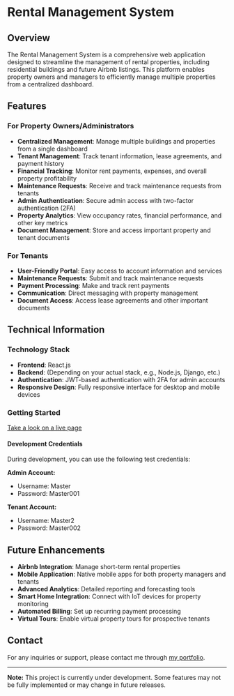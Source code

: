 # Rental Management System

## Overview
The Rental Management System is a comprehensive web application designed to streamline the management of rental properties, including residential buildings and future Airbnb listings. This platform enables property owners and managers to efficiently manage multiple properties from a centralized dashboard.

## Features

### For Property Owners/Administrators
- **Centralized Management**: Manage multiple buildings and properties from a single dashboard
- **Tenant Management**: Track tenant information, lease agreements, and payment history
- **Financial Tracking**: Monitor rent payments, expenses, and overall property profitability
- **Maintenance Requests**: Receive and track maintenance requests from tenants
- **Admin Authentication**: Secure admin access with two-factor authentication (2FA)
- **Property Analytics**: View occupancy rates, financial performance, and other key metrics
- **Document Management**: Store and access important property and tenant documents

### For Tenants
- **User-Friendly Portal**: Easy access to account information and services
- **Maintenance Requests**: Submit and track maintenance requests
- **Payment Processing**: Make and track rent payments
- **Communication**: Direct messaging with property management
- **Document Access**: Access lease agreements and other important documents

## Technical Information

### Technology Stack
- **Frontend**: React.js
- **Backend**: (Depending on your actual stack, e.g., Node.js, Django, etc.)
- **Authentication**: JWT-based authentication with 2FA for admin accounts
- **Responsive Design**: Fully responsive interface for desktop and mobile devices

### Getting Started

[Take a look on a live page](#)

#### Development Credentials
During development, you can use the following test credentials:

**Admin Account:**
- Username: Master
- Password: Master001

**Tenant Account:**
- Username: Master2
- Password: Master002

## Future Enhancements
- **Airbnb Integration**: Manage short-term rental properties
- **Mobile Application**: Native mobile apps for both property managers and tenants
- **Advanced Analytics**: Detailed reporting and forecasting tools
- **Smart Home Integration**: Connect with IoT devices for property monitoring
- **Automated Billing**: Set up recurring payment processing
- **Virtual Tours**: Enable virtual property tours for prospective tenants

## Contact
For any inquiries or support, please contact me through [my portfolio](https://machuge27.github.io/SWEngineering/).

---

**Note:** This project is currently under development. Some features may not be fully implemented or may change in future releases.